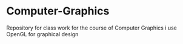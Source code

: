 # Computer-Graphics
Repository for class work for the course of Computer Graphics
i use OpenGL for graphical design

